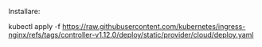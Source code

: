 Installare:

kubectl apply -f https://raw.githubusercontent.com/kubernetes/ingress-nginx/refs/tags/controller-v1.12.0/deploy/static/provider/cloud/deploy.yaml